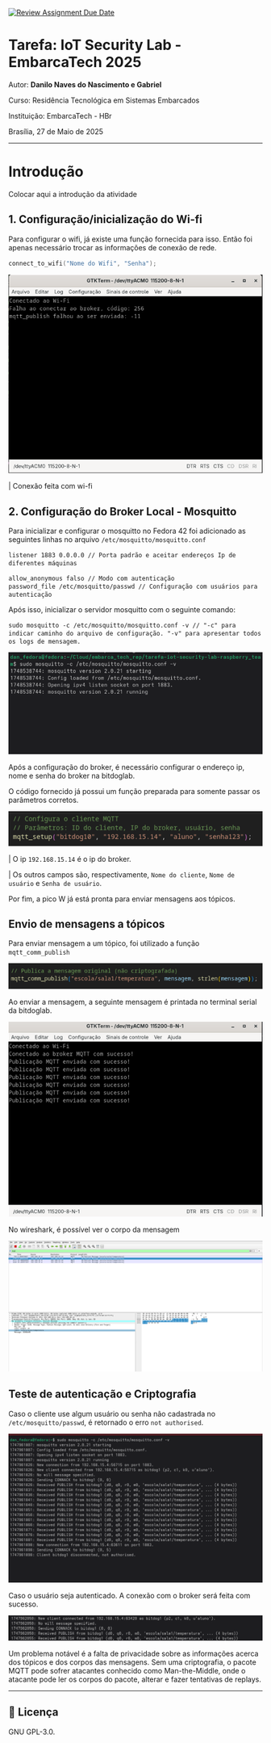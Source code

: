 [![Review Assignment Due Date](https://classroom.github.com/assets/deadline-readme-button-22041afd0340ce965d47ae6ef1cefeee28c7c493a6346c4f15d667ab976d596c.svg)](https://classroom.github.com/a/G8V_0Zaq)

# Tarefa: IoT Security Lab - EmbarcaTech 2025

Autor: **Danilo Naves do Nascimento e Gabriel**

Curso: Residência Tecnológica em Sistemas Embarcados

Instituição: EmbarcaTech - HBr

Brasília, 27 de Maio de 2025

---

# Introdução

Colocar aqui a introdução da atividade

## 1. Configuração/inicialização do Wi-fi

Para configurar o wifi, já existe uma função fornecida para isso. Então foi apenas necessário trocar as informações de conexão de rede.

```c
connect_to_wifi("Nome do Wifi", "Senha");
```

![Configuração finalizada](./img/conf-wifi.png)

| Conexão feita com wi-fi

## 2.  Configuração do Broker Local - Mosquitto

Para inicializar e configurar o mosquitto no Fedora 42 foi adicionado as seguintes linhas no arquivo ```/etc/mosquitto/mosquitto.conf```

```shell
listener 1883 0.0.0.0 // Porta padrão e aceitar endereços Ip de diferentes máquinas
```

```shell
allow_anonymous falso // Modo com autenticação
password_file /etc/mosquitto/passwd // Configuração com usuários para autenticação
```

Após isso, inicializar o servidor mosquitto com o seguinte comando:

```
sudo mosquitto -c /etc/mosquitto/mosquitto.conf -v // "-c" para indicar caminho do arquivo de configuração. "-v" para apresentar todos os logs de mensagem.
```

![Inicialização mosquitto](img/conf-mosquitto.png)

Após a configuração do broker, é necessário configurar o endereço ip, nome e senha do broker na bitdoglab.

O código fornecido já possui um função preparada para somente passar os parâmetros corretos.

![Login no Broker](/img/broker-bitdoglab.png)

| O ip `192.168.15.14` é o ip do broker.

| Os outros campos são, respectivamente, `Nome do cliente`, `Nome de usuário` e `Senha de usuário`.

Por fim, a pico W já está pronta para enviar mensagens aos tópicos.

## Envio de mensagens a tópicos

Para enviar mensagem a um tópico, foi utilizado a função `mqtt_comm_publish`

![Função de envio de mensagem sem criptografia](/img/msg-nocrypt.png)

Ao enviar a mensagem, a seguinte mensagem é printada no terminal serial da bitdoglab.

![Mensagem MQTT enviada](/img/serial-msg-send.png)

No wireshark, é possível ver o corpo da mensagem

![Informações a claras](/img/wireshark-nocrypt.png)

## Teste de autenticação e Criptografia

Caso o cliente use algum usuário ou senha não cadastrada no `/etc/mosquitto/passwd`, é retornado o erro `not authorised`.

![Usuário não conectado](/img/not-authorised.png)

Caso o usuário seja autenticado. A conexão com o broker será feita com sucesso.

![Novo usuário conectado](/img/client-connect.png)

Um problema notável é a falta de privacidade sobre as informações acerca dos tópicos e dos corpos das mensagens. Sem uma criptografia, o pacote MQTT pode sofrer atacantes conhecido como Man-the-Middle, onde o atacante pode ler os corpos do pacote, alterar e fazer tentativas de replays.



---

## 📜 Licença
GNU GPL-3.0.
